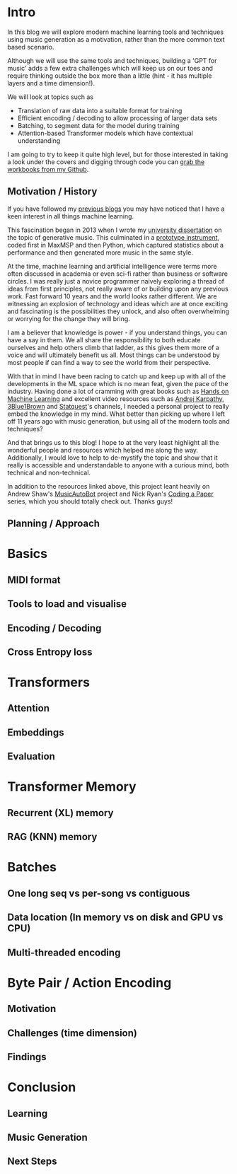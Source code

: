 # Intro

In this blog we will explore modern machine learning tools and techniques using music generation as a motivation, rather than the more common text based scenario.

Although we will use the same tools and techniques, building a 'GPT for music' adds a few extra challenges which will keep us on our toes and require thinking outside the box more than a little (hint - it has multiple layers and a time dimension!).

We will look at topics such as

- Translation of raw data into a suitable format for training
- Efficient encoding / decoding to allow processing of larger data sets
- Batching, to segment data for the model during training
- Attention-based Transformer models which have contextual understanding

I am going to try to keep it quite high level, but for those interested in taking a look under the covers and digging through code you can [grab the workbooks from my Github](https://github.com/Ryan-Palmer/MIDIGen).

## Motivation / History
If you have followed my [previous blogs](https://www.compositional-it.com/news-blog/author/ryan/) you may have noticed that I have a keen interest in all things machine learning. 

This fascination began in 2013 when I wrote my [university dissertation](https://1drv.ms/b/c/91fc7a2609794446/EUZEeQkmevwggJEZBQAAAAABtwH2qjO3hw2U96w6LA3Ytw?e=p5ilV1) on the topic of generative music. This culminated in a [prototype instrument](https://www.youtube.com/watch?v=J-LFz0P3Uto&t=89s&ab_channel=RyanPalmer), coded first in MaxMSP and then Python, which captured statistics about a performance and then generated more music in the same style.

At the time, machine learning and artificial intelligence were terms more often discussed in academia or even sci-fi rather than business or software circles. I was really just a novice programmer naively exploring a thread of ideas from first principles, not really aware of or building upon any previous work. Fast forward 10 years and the world looks rather different. We are witnessing an explosion of technology and ideas which are at once exciting and fascinating is the possibilities they unlock, and also often overwhelming or worrying for the change they will bring.

I am a believer that knowledge is power - if you understand things, you can have a say in them. We all share the responsibility to both educate ourselves and help others climb that ladder, as this gives them more of a voice and will ultimately benefit us all. Most things can be understood by most people if can find a way to see the world from their perspective.

With that in mind I have been racing to catch up and keep up with all of the developments in the ML space which is no mean feat, given the pace of the industry. Having done a lot of cramming with great books such as [Hands on Machine Learning](https://www.oreilly.com/library/view/hands-on-machine-learning/9781098125967/) and excellent video resources such as [Andrej Karpathy](https://www.youtube.com/playlist?list=PLAqhIrjkxbuWI23v9cThsA9GvCAUhRvKZ), [3Blue1Brown](https://www.youtube.com/playlist?list=PLZHQObOWTQDNU6R1_67000Dx_ZCJB-3pi) and [Statquest](https://www.youtube.com/playlist?list=PLblh5JKOoLUICTaGLRoHQDuF_7q2GfuJF)'s channels, I needed a personal project to really embed the knowledge in my mind. What better than picking up where I left off 11 years ago with music generation, but using all of the modern tools and techniques?

And that brings us to this blog! I hope to at the very least highlight all the wonderful people and resources which helped me along the way. Additionally, I would love to help to de-mystify the topic and show that it really is accessible and understandable to anyone with a curious mind, both technical and non-technical.

In addition to the resources linked above, this project leant heavily on Andrew Shaw's [MusicAutoBot](https://github.com/bearpelican/musicautobot/tree/master) project and Nick Ryan's [Coding a Paper](https://www.youtube.com/playlist?list=PLam9sigHPGwOe8VDoS_6VT4jjlgs9Uepb) series, which you should totally check out. Thanks guys!


## Planning / Approach


# Basics

## MIDI format

## Tools to load and visualise

## Encoding / Decoding

## Cross Entropy loss


# Transformers

## Attention

## Embeddings

## Evaluation


# Transformer Memory

## Recurrent (XL) memory

## RAG (KNN) memory


# Batches

## One long seq vs per-song vs contiguous

## Data location (In memory vs on disk and GPU vs CPU)

## Multi-threaded encoding


# Byte Pair / Action Encoding

## Motivation

## Challenges (time dimension)

## Findings


# Conclusion

## Learning

## Music Generation

## Next Steps